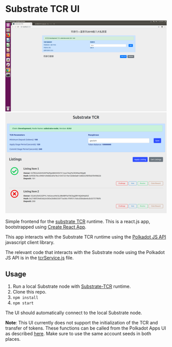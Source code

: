 # Substrate TCR UI

![tcr-ui-screenshot](./img/币排行截图.png)
![tcr-ui-screenshot](./img/tcr-ui.png)

Simple frontend for the [substrate TCR](https://github.com/gautamdhameja/substrate-tcr) runtime. This is a react.js app, bootstrapped using [Create React App](https://github.com/facebook/create-react-app).

This app interacts with the Substrate TCR runtime using the [Polkadot JS API](https://github.com/polkadot-js/api) javascript client library.

The relevant code that interacts with the Substrate node using the Polkadot JS API is in the [tcrService.js](./src/services/tcrService.js) file.

## Usage

1. Run a local Substrate node with [Substrate-TCR](https://github.com/gautamdhameja/substrate-tcr) runtime.
1. Clone this repo.
1. `npm install`
1. `npm start`

The UI should automatically connect to the local Substrate node.

**Note**: This UI currently does not support the initialization of the TCR and transfer of tokens. These functions can be called from the Polkadot Apps UI as described [here](https://github.com/gautamdhameja/substrate-tcr/wiki/How-to-test-the-TCR-runtime-using-Polkadot-Apps-Portal#step-1-initialize-the-tcr). Make sure to use the same account seeds in both places.
